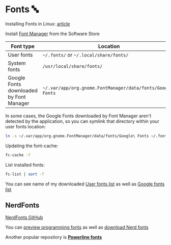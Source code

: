 # Fonts 🔤

Installing Fonts in Linux: [article](https://itsfoss.com/install-fonts-ubuntu/)

Install [Font Manager](https://github.com/FontManager/font-manager) from the Software Store

| Font type                               | Location                                                    |
| --------------------------------------- | ----------------------------------------------------------- |
| User fonts                              | `~/.fonts/` or `~/.local/share/fonts/`                      |
| System fonts                            | `/usr/local/share/fonts/`                                   |
| Google Fonts downloaded by Font Manager | `~/.var/app/org.gnome.FontManager/data/fonts/Google\ Fonts` |

In some cases, the Google Fonts downloaded by Font Manager aren't detected by the application, so you can symlink that directory within your user fonts location:

```sh
ln -s ~/.var/app/org.gnome.FontManager/data/fonts/Google\ Fonts ~/.fonts/GoogleFonts
```

Updating the font-cache:

```sh
fc-cache -f
```

List installed fonts:

```sh
fc-list | sort -f
```

You can see name of my downloaded [User fonts list](../config-files/fonts/font-names.txt) as well as [Google fonts list](../config-files/fonts/font-names-google.txt)

## NerdFonts

[NerdFonts GitHub](https://github.com/ryanoasis/nerd-fonts)

You can [preview programming fonts](https://www.programmingfonts.org) as well as [download Nerd fonts](https://www.nerdfonts.com/font-downloads)

Another popular repository is [**Powerline fonts**](https://github.com/powerline/fonts)
